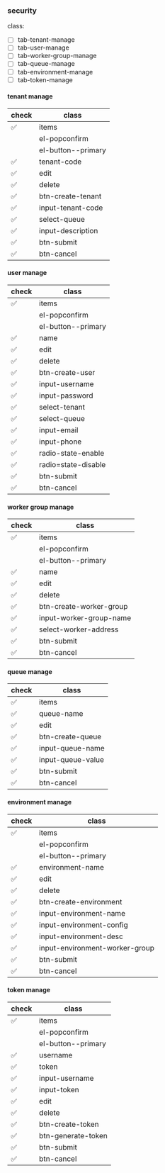 ### security

class:

- [ ] tab-tenant-manage
- [ ] tab-user-manage
- [ ] tab-worker-group-manage
- [ ] tab-queue-manage
- [ ] tab-environment-manage
- [ ] tab-token-manage

#### tenant manage

| check              | class              |
| ------------------ | ------------------ |
| :white_check_mark: | items              |
|                    | el-popconfirm      |
|                    | el-button--primary |
| :white_check_mark: | tenant-code        |
| :white_check_mark: | edit               |
| :white_check_mark: | delete             |
| :white_check_mark: | btn-create-tenant  |
| :white_check_mark: | input-tenant-code  |
| :white_check_mark: | select-queue       |
| :white_check_mark: | input-description  |
| :white_check_mark: | btn-submit         |
| :white_check_mark: | btn-cancel         |

#### user manage

| check              | class               |
| ------------------ | ------------------- |
| :white_check_mark: | items               |
|                    | el-popconfirm       |
|                    | el-button--primary  |
| :white_check_mark: | name                |
| :white_check_mark: | edit                |
| :white_check_mark: | delete              |
| :white_check_mark: | btn-create-user     |
| :white_check_mark: | input-username      |
| :white_check_mark: | input-password      |
| :white_check_mark: | select-tenant       |
| :white_check_mark: | select-queue        |
| :white_check_mark: | input-email         |
| :white_check_mark: | input-phone         |
| :white_check_mark: | radio-state-enable  |
| :white_check_mark: | radio=state-disable |
| :white_check_mark: | btn-submit          |
| :white_check_mark: | btn-cancel          |

#### worker group manage

| check              | class                   |
| ------------------ | ----------------------- |
| :white_check_mark: | items                   |
|                    | el-popconfirm           |
|                    | el-button--primary      |
| :white_check_mark: | name                    |
| :white_check_mark: | edit                    |
| :white_check_mark: | delete                  |
| :white_check_mark: | btn-create-worker-group |
| :white_check_mark: | input-worker-group-name |
| :white_check_mark: | select-worker-address   |
| :white_check_mark: | btn-submit              |
| :white_check_mark: | btn-cancel              |

#### queue manage

| check              | class             |
| ------------------ | ----------------- |
| :white_check_mark: | items             |
| :white_check_mark: | queue-name        |
| :white_check_mark: | edit              |
| :white_check_mark: | btn-create-queue  |
| :white_check_mark: | input-queue-name  |
| :white_check_mark: | input-queue-value |
| :white_check_mark: | btn-submit        |
| :white_check_mark: | btn-cancel        |

#### environment manage

| check              | class                          |
| ------------------ | ------------------------------ |
| :white_check_mark: | items                          |
|                    | el-popconfirm                  |
|                    | el-button--primary             |
| :white_check_mark: | environment-name               |
| :white_check_mark: | edit                           |
| :white_check_mark: | delete                         |
| :white_check_mark: | btn-create-environment         |
| :white_check_mark: | input-environment-name         |
| :white_check_mark: | input-environment-config       |
| :white_check_mark: | input-environment-desc         |
| :white_check_mark: | input-environment-worker-group |
| :white_check_mark: | btn-submit                     |
| :white_check_mark: | btn-cancel                     |

#### token manage

| check              | class              |
| ------------------ | ------------------ |
| :white_check_mark: | items              |
|                    | el-popconfirm      |
|                    | el-button--primary |
| :white_check_mark: | username           |
| :white_check_mark: | token              |
| :white_check_mark: | input-username     |
| :white_check_mark: | input-token        |
| :white_check_mark: | edit               |
| :white_check_mark: | delete             |
| :white_check_mark: | btn-create-token   |
| :white_check_mark: | btn-generate-token |
| :white_check_mark: | btn-submit         |
| :white_check_mark: | btn-cancel         |
